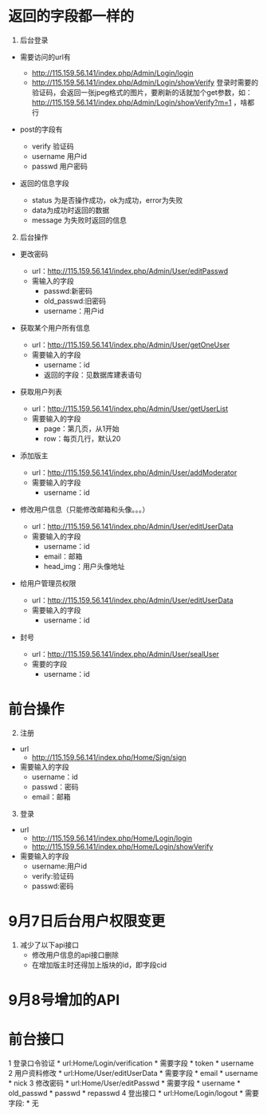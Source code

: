 # 返回的字段都一样的
1. 后台登录
* 需要访问的url有
	* http://115.159.56.141/index.php/Admin/Login/login
	* http://115.159.56.141/index.php/Admin/Login/showVerify 登录时需要的验证码，会返回一张jpeg格式的图片，要刷新的话就加个get参数，如：http://115.159.56.141/index.php/Admin/Login/showVerify?m=1 ，啥都行
* post的字段有
	* verify 验证码
	* username 用户id
	* passwd 用户密码

* 返回的信息字段
	* status 为是否操作成功，ok为成功，error为失败
	* data为成功时返回的数据
	* message 为失败时返回的信息

2. 后台操作
* 更改密码
	* url：http://115.159.56.141/index.php/Admin/User/editPasswd
	* 需输入的字段
		* passwd:新密码
		* old_passwd:旧密码
		* username：用户id
* 获取某个用户所有信息
	* url：http://115.159.56.141/index.php/Admin/User/getOneUser
	* 需要输入的字段
		* username：id
		* 返回的字段：见数据库建表语句

* 获取用户列表
	* url：http://115.159.56.141/index.php/Admin/User/getUserList
	* 需要输入的字段
		* page：第几页，从1开始
		* row：每页几行，默认20
* 添加版主
	* url：http://115.159.56.141/index.php/Admin/User/addModerator
	* 需要输入的字段
		* username：id
* 修改用户信息（只能修改邮箱和头像。。。）
	* url：http://115.159.56.141/index.php/Admin/User/editUserData
	* 需要输入的字段
		* username：id
		* email：邮箱
		* head_img：用户头像地址
* 给用户管理员权限
	* url：http://115.159.56.141/index.php/Admin/User/editUserData
	* 需要输入的字段
		* username：id
* 封号
	* url：http://115.159.56.141/index.php/Admin/User/sealUser
	* 需要的字段
		* username：id


# 前台操作
2. 注册
* url
	* http://115.159.56.141/index.php/Home/Sign/sign
* 需要输入的字段
	* username：id
	* passwd：密码
	* email：邮箱
3. 登录
* url
	* http://115.159.56.141/index.php/Home/Login/login
	* http://115.159.56.141/index.php/Home/Login/showVerify
* 需要输入的字段
	* username:用户id
	* verify:验证码
	* passwd:密码
	
# 9月7日后台用户权限变更
1. 减少了以下api接口
    * 修改用户信息的api接口删除
    * 在增加版主时还得加上版块的id，即字段cid

# 9月8号增加的API
# 前台接口
1 登录口令验证
    * url:Home/Login/verification
    * 需要字段
        * token
        * username
2 用户资料修改
    * url:Home/User/editUserData
    * 需要字段
        * email
        * username
        * nick
3 修改密码
    * url:Home/User/editPasswd
    * 需要字段
        * username
        * old_passwd
        * passwd
        * repasswd
4 登出接口
    * url:Home/Login/logout
    * 需要字段:
        * 无
        